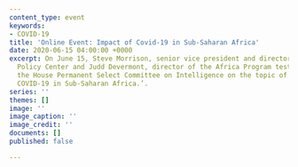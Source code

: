 ```yaml
---
content_type: event
keywords:
- COVID-19
title: 'Online Event: Impact of Covid-19 in Sub-Saharan Africa'
date: 2020-06-15 04:00:00 +0000
excerpt: On June 15, Steve Morrison, senior vice president and director, Global Health
  Policy Center and Judd Devermont, director of the Africa Program testified before
  the House Permanent Select Committee on Intelligence on the topic of ‘Impact of
  COVID-19 in Sub-Saharan Africa.’.
series: ''
themes: []
image: ''
image_caption: ''
image_credit: ''
documents: []
published: false

---
```

